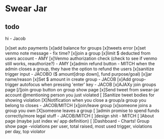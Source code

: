 # Swear Jar

## todo

hi - Jacob

[x]set auto payments
[x]add balance for groups
[x]tweets error
[x]set venmo note message - fix time?
[x]join a group
[x]limit $ deducted from users account - AMY
[x]Venmo authorization check (check to see if venmo still works, reauthorize?) - AMY
[x]admin refund button - MITCH when the admin closes a group, they have the option to refund the users
[x]sanitize trigger input - JACOBO ($ amount[drop down], fund purpose/goal)
  [x]jar name/reason
[x]Set $ amount in create group - JACOB
[x]Add group-trigger autofocus when pressing 'enter' key - JACOB
[x]AJAXy join groups page
  [/]join group button on group show page
[x]Send tweet from swear-jar account @mentioning person you just violated
[ ]Sanitize tweet bodies for showing violation
[X]Notification when you close a group/a group you belong to closes - JACOB/MITCH
    [x]join/leave group
    [x]someone joins a group you own
    [X]someone leaves a group
[ ]admin promise to spend funds correctly/more legal stuff - JACOB/MITCH
[ ]design shit - MITCH
[ ]About page (maybe just index w/ app definition)
[ ]Dashboard - Charts! Group show page
 -violations per user, total raised, most used trigger, violations per day, top violator


